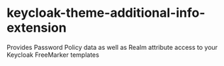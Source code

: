 # keycloak-theme-additional-info-extension
Provides Password Policy data as well as Realm attribute access to your Keycloak FreeMarker templates
